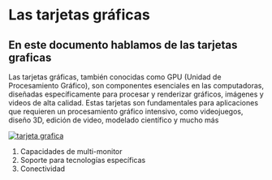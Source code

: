 # Las tarjetas gráficas
## En este documento hablamos de las tarjetas graficas
Las tarjetas gráficas, también conocidas como GPU (Unidad de Procesamiento Gráfico), son componentes esenciales en las computadoras, diseñadas específicamente para procesar y renderizar gráficos, imágenes y videos de alta calidad. Estas tarjetas son fundamentales para aplicaciones que requieren un procesamiento gráfico intensivo, como videojuegos, diseño 3D, edición de video, modelado científico y mucho más

[![tarjeta grafica](https://cdn.computerhoy.com/sites/navi.axelspringer.es/public/media/image/2019/09/mejores-tarjetas-graficas-cada-rango-precio_5.jpg?tf=3840x)](https://cdn.computerhoy.com/sites/navi.axelspringer.es/public/media/image/2019/09/mejores-tarjetas-graficas-cada-rango-precio_5.jpg?tf=3840x)

1. Capacidades de multi-monitor
2. Soporte para tecnologías específicas
3. Conectividad
